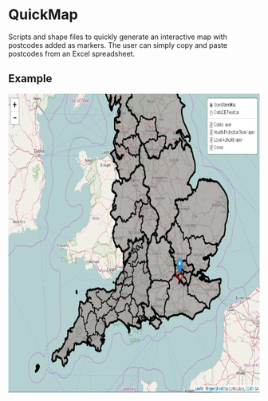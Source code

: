 # QuickMap

Scripts and shape files to quickly generate an interactive map with postcodes added as markers. The user can simply copy and paste postcodes from an Excel spreadsheet.   

## Example 

<img src="https://github.com/DanielGardiner/QuickMap/blob/master/README%20IMAGES/quickmap_ex1.png" width="600" height="600" />
